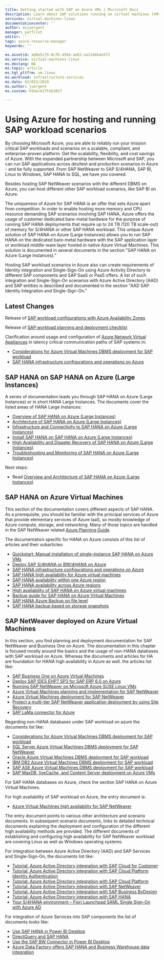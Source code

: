 ```yaml
---
title: Getting started with SAP on Azure VMs | Microsoft Docs
description: Learn about SAP solutions running on virtual machines (VMs) in Microsoft Azure
services: virtual-machines-linux
documentationcenter: ''
author: msjuergent
manager: patfilot
editor: ''
tags: azure-resource-manager
keywords: ''

ms.assetid: ad8e5c75-0cf6-4564-ae62-ea1246b4e5f2
ms.service: virtual-machines-linux
ms.devlang: NA
ms.topic: article
ms.tgt_pltfrm: vm-linux
ms.workload: infrastructure-services
ms.date: 03/015/2019
ms.author: juergent
ms.custom: H1Hack27Feb2017

---
```



# Using Azure for hosting and running SAP workload scenarios

By choosing Microsoft Azure, you are able to reliably run your mission critical SAP workloads and scenarios on a scalable, compliant, and enterprise-proven platform.  Get the scalability, flexibility, and cost savings of Azure. With the expanded partnership between Microsoft and SAP, you can run SAP applications across dev/test and production scenarios in Azure - and be fully supported. From SAP NetWeaver to SAP S/4HANA, SAP BI, Linux to Windows, SAP HANA to SQL, we have you covered.

Besides hosting SAP NetWeaver scenarios with the different DBMS on Azure, you can host different other SAP workload scenarios, like SAP BI on Azure. 

The uniqueness of Azure for SAP HANA is an offer that sets Azure apart from competition. In order to enable hosting more memory and CPU resource demanding SAP scenarios involving SAP HANA, Azure offers the usage of customer dedicated bare-metal hardware for the purpose of running SAP HANA deployments that require up to 24 TB (120 TB scale-out) of memory for S/4HANA or other SAP HANA workload. This unique Azure solution of SAP HANA on Azure (Large Instances) allows you to run SAP HANA on the dedicated bare-metal hardware with the SAP application layer or workload middle-ware layer hosted in native Azure Virtual Machines. This solution is documented in several documents in the section "SAP HANA on Azure (Large Instances)."   

Hosting SAP workload scenarios in Azure also can create requirements of Identity integration and Single-Sign-On using Azure Activity Directory to different SAP components and SAP SaaS or PaaS offers. A list of such integration and Single-Sign-On scenarios with Azure Active Directory (AAD) and SAP entities is described and documented in the section "AAD SAP Identity Integration and Single-Sign-On."

## Latest Changes

Release of [SAP workload configurations with Azure Availability Zones](sap-ha-availability-zones.md)

Release of [SAP workload planning and deployment checklist](sap-deployment-checklist.md)

Clarification around usage and configuration of [Azure Network Virtual Appliances](https://azure.microsoft.com/solutions/network-appliances/) in latency critical communication paths of SAP systems in:

- [Considerations for Azure Virtual Machines DBMS deployment for SAP workload](https://docs.microsoft.com/azure/virtual-machines/workloads/sap/dbms_guide_general)
- [SAP HANA infrastructure configurations and operations on Azure](https://docs.microsoft.com/azure/virtual-machines/workloads/sap/hana-vm-operations)



## SAP HANA on SAP HANA on Azure (Large Instances)

A series of documentation leads you through SAP HANA on Azure (Large Instances) or in short HANA Large Instances. The documents cover the listed areas of HANA Large Instances:

- [Overview of SAP HANA on Azure (Large Instances)](https://docs.microsoft.com/azure/virtual-machines/workloads/sap/hana-overview-architecture)
- [Architecture of SAP HANA on Azure (Large Instances)](https://docs.microsoft.com/azure/virtual-machines/workloads/sap/hana-architecture)
- [Infrastructure and Connectivity to SAP HANA on Azure (Large Instances)](https://docs.microsoft.com/azure/virtual-machines/workloads/sap/hana-overview-infrastructure-connectivity)
- [Install SAP HANA on SAP HANA on Azure (Large Instances)](https://docs.microsoft.com/azure/virtual-machines/workloads/sap/hana-installation)
- [High Availability and Disaster Recovery of SAP HANA on Azure (Large Instances)](https://docs.microsoft.com/azure/virtual-machines/workloads/sap/hana-overview-high-availability-disaster-recovery)
- [Troubleshooting and Monitoring of SAP HANA on Azure (Large Instances)](https://docs.microsoft.com/azure/virtual-machines/workloads/sap/troubleshooting-monitoring)

Next steps:

- Read [Overview and Architecture of SAP HANA on Azure (Large Instances)](https://docs.microsoft.com/azure/virtual-machines/workloads/sap/hana-overview-architecture)



## SAP HANA on Azure Virtual Machines
This section of the documentation covers different aspects of SAP HANA. As a prerequisite, you should be familiar with the principal services of Azure that provide elementary services of Azure IaaS, so mostly knowledge of Azure compute, storage, and networking. Many of those topics are handled in the SAP NetWeaver related [Azure Planning Guide](https://docs.microsoft.com/azure/virtual-machines/workloads/sap/planning-guide). 

The documentation specific for HANA on Azure consists of this list of articles and their subarticles:

- [Quickstart: Manual installation of single-instance SAP HANA on Azure VMs](https://docs.microsoft.com/azure/virtual-machines/workloads/sap/hana-get-started)
- [Deploy SAP S/4HANA or BW/4HANA on Azure](https://docs.microsoft.com/azure/virtual-machines/workloads/sap/cal-s4h)
- [SAP HANA infrastructure configurations and operations on Azure](https://docs.microsoft.com/azure/virtual-machines/workloads/sap/hana-vm-operations)
- [SAP HANA high availability for Azure virtual machines](https://docs.microsoft.com/azure/virtual-machines/workloads/sap/sap-hana-availability-overview)
- [SAP HANA availability within one Azure region](https://docs.microsoft.com/azure/virtual-machines/workloads/sap/sap-hana-availability-one-region)
- [SAP HANA availability across Azure regions](https://docs.microsoft.com/azure/virtual-machines/workloads/sap/sap-hana-availability-across-regions)
- [High availability of SAP HANA on Azure virtual machines](https://docs.microsoft.com/azure/virtual-machines/workloads/sap/sap-hana-high-availability)
- [Backup guide for SAP HANA on Azure Virtual Machines](https://docs.microsoft.com/azure/virtual-machines/workloads/sap/sap-hana-backup-guide)
- [SAP HANA Azure Backup on file level](https://docs.microsoft.com/azure/virtual-machines/workloads/sap/sap-hana-backup-file-level)
- [SAP HANA backup based on storage snapshots](https://docs.microsoft.com/azure/virtual-machines/workloads/sap/sap-hana-backup-storage-snapshots)

 

## SAP NetWeaver deployed on Azure Virtual Machines
In this section, you find planning and deployment documentation for SAP NetWeaver and Business One on Azure. The documentation in this chapter is focused mostly around the basics and the usage of non-HANA databases with SAP workload on Azure. Whereas the documents and articles for HA are foundation for HANA high availability in Azure as well. the articles list like:

- [SAP Business One on Azure Virtual Machines](https://docs.microsoft.com/azure/virtual-machines/workloads/sap/business-one-azure)
- [Deploy SAP IDES EHP7 SP3 for SAP ERP 6.0 on Azure](https://docs.microsoft.com/azure/virtual-machines/workloads/sap/cal-ides-erp6-erp7-sp3-sql)
- [Running SAP NetWeaver on Microsoft Azure SUSE Linux VMs](https://docs.microsoft.com/azure/virtual-machines/workloads/sap/suse-quickstart)
- [Azure Virtual Machines planning and implementation for SAP NetWeaver](https://docs.microsoft.com/azure/virtual-machines/workloads/sap/planning-guide)
- [Azure Virtual Machines deployment for SAP NetWeaver](https://docs.microsoft.com/azure/virtual-machines/workloads/sap/deployment-guide)
- [Protect a multi-tier SAP NetWeaver application deployment by using Site Recovery](https://docs.microsoft.com/azure/site-recovery/site-recovery-sap)
- [SAP LaMa connector for Azure](https://docs.microsoft.com/azure/virtual-machines/workloads/sap/lama-installation)

Regarding non-HANA databases under SAP workload on azure the documents list like:

- [Considerations for Azure Virtual Machines DBMS deployment for SAP workload](https://docs.microsoft.com/azure/virtual-machines/workloads/sap/dbms_guide_general)
- [SQL Server Azure Virtual Machines DBMS deployment for SAP NetWeaver](https://docs.microsoft.com/azure/virtual-machines/workloads/sap/dbms_guide_sqlserver)
- [Oracle Azure Virtual Machines DBMS deployment for SAP workload](https://docs.microsoft.com/azure/virtual-machines/workloads/sap/dbms_guide_oracle)
- [IBM DB2 Azure Virtual Machines DBMS deployment for SAP workload](https://docs.microsoft.com/azure/virtual-machines/workloads/sap/dbms_guide_ibm)
- [SAP ASE Azure Virtual Machines DBMS deployment for SAP workload](https://docs.microsoft.com/azure/virtual-machines/workloads/sap/dbms_guide_sapase)
- [SAP MaxDB, liveCache, and Content Server deployment on Azure VMs](https://docs.microsoft.com/azure/virtual-machines/workloads/sap/dbms_guide_maxdb)

For SAP HANA databases on Azure, check the section SAP HANA on Azure Virtual Machines.

For high availability of SAP workload on Azure, the entry document is:

- [Azure Virtual Machines high availability for SAP NetWeaver](https://docs.microsoft.com/azure/virtual-machines/workloads/sap/sap-high-availability-guide-start)

The entry document points to various other architecture and scenario documents. In subsequent scenario documents, links to detailed technical documents explaining the deployment and configuration of the different high availability methods are provided. The different documents of establishing and configuring high availability for SAP NetWeaver workload are covering Linux as well as Windows operating systems.


For integration between Azure Active Directory (AAD) and SAP Services and Single-Sign-On, the documents list like:

- [Tutorial: Azure Active Directory integration with SAP Cloud for Customer](https://docs.microsoft.com/azure/active-directory/saas-apps/sap-customer-cloud-tutorial?toc=%2fazure%2fvirtual-machines%2fworkloads%2fsap%2ftoc.json)
- [Tutorial: Azure Active Directory integration with SAP Cloud Platform Identity Authentication](https://docs.microsoft.com/azure/active-directory/saas-apps/sap-hana-cloud-platform-identity-authentication-tutorial?toc=%2fazure%2fvirtual-machines%2fworkloads%2fsap%2ftoc.json)
- [Tutorial: Azure Active Directory integration with SAP Cloud Platform](https://docs.microsoft.com/azure/active-directory/saas-apps/sap-hana-cloud-platform-tutorial?toc=%2fazure%2fvirtual-machines%2fworkloads%2fsap%2ftoc.json)
- [Tutorial: Azure Active Directory integration with SAP NetWeaver](https://docs.microsoft.com/azure/active-directory/saas-apps/sap-netweaver-tutorial?toc=%2fazure%2fvirtual-machines%2fworkloads%2fsap%2ftoc.json)
- [Tutorial: Azure Active Directory integration with SAP Business ByDesign](https://docs.microsoft.com/azure/active-directory/saas-apps/sapbusinessbydesign-tutorial?toc=%2fazure%2fvirtual-machines%2fworkloads%2fsap%2ftoc.json)
- [Tutorial: Azure Active Directory integration with SAP HANA](https://docs.microsoft.com/azure/active-directory/saas-apps/saphana-tutorial?toc=%2fazure%2fvirtual-machines%2fworkloads%2fsap%2ftoc.json)
- [Your S/4HANA environment – Fiori Launchpad SAML Single Sign-On with Azure AD](https://blogs.sap.com/2017/02/20/your-s4hana-environment-part-7-fiori-launchpad-saml-single-sing-on-with-azure-ad/)

For integration of Azure Services into SAP components the list of documents looks like:

- [Use SAP HANA in Power BI Desktop](https://docs.microsoft.com/power-bi/desktop-sap-hana)
- [DirectQuery and SAP HANA](https://docs.microsoft.com/power-bi/desktop-directquery-sap-hana)
- [Use the SAP BW Connector in Power BI Desktop](https://docs.microsoft.com/power-bi/desktop-sap-bw-connector) 
- [Azure Data Factory offers SAP HANA and Business Warehouse data integration](https://azure.microsoft.com/blog/azure-data-factory-offer-sap-hana-and-business-warehouse-data-integration)




